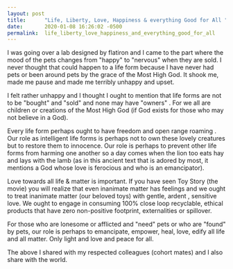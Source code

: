 ```yaml
---
layout: post
title:      "Life, Liberty, Love, Happiness & everything Good for All "
date:       2020-01-08 16:26:02 -0500
permalink:  life_liberty_love_happiness_and_everything_good_for_all
---
```


I was going over a lab designed by flatiron and I came to the part where the mood of the pets changes from "happy" to "nervous" when they are sold. I never thought that could happen to a life form because I have never had pets or been around pets by the grace of the Most High God. It shook me, made me pause and made me terribly unhappy and upset.

I felt rather unhappy and I thought I ought to mention that life forms are not to be "bought" and "sold" and none may have "owners" . For we all are children or creations of the Most High God (if God exists for those who may not believe in a God).

Every life form perhaps ought to have freedom and open range roaming . Our role as intelligent life forms is perhaps not to own these lovely creatures but to restore them to innocence. Our role is perhaps to prevent other life forms from harming one another so a day comes when the lion too eats hay and lays with the lamb (as in this ancient text that is adored by most, it mentions a God whose love is ferocious and who is an emancipator).

Love towards all life & matter is important. If you have seen Toy Story (the movie) you will realize that even inanimate matter has feelings and we ought to treat inanimate matter (our beloved toys) with gentle, ardent , sensitive love. We ought to engage in consuming 100% close loop recyclable, ethical products that have zero  non-positive footprint,  externalities or spillover.

For those who are lonesome or afflicted and "need" pets or who are "found" by pets, our role is perhaps to emancipate, empower, heal, love, edify all life and all matter. Only light and love and peace for all.

The above I shared with my respected colleagues (cohort mates) and I also share with the world.


